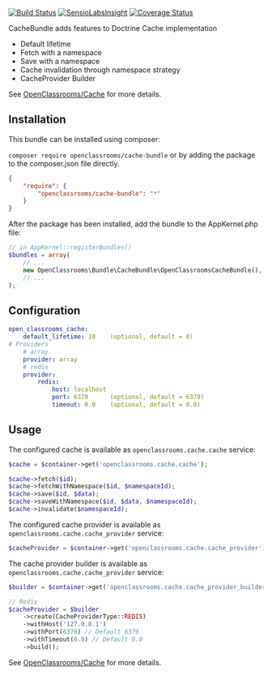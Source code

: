 [![Build Status](https://travis-ci.org/OpenClassrooms/CacheBundle.svg?branch=master)](https://travis-ci.org/OpenClassrooms/CacheBundle)
[![SensioLabsInsight](https://insight.sensiolabs.com/projects/b04e23bf-8e36-4704-801e-bb29a7719ed3/mini.png)](https://insight.sensiolabs.com/projects/b04e23bf-8e36-4704-801e-bb29a7719ed3)
[![Coverage Status](https://coveralls.io/repos/OpenClassrooms/CacheBundle/badge.png?branch=master)](https://coveralls.io/r/OpenClassrooms/CacheBundle?branch=master)

CacheBundle adds features to Doctrine Cache implementation
- Default lifetime
- Fetch with a namespace
- Save with a namespace
- Cache invalidation through namespace strategy
- CacheProvider Builder

See [OpenClassrooms/Cache](https://github.com/OpenClassrooms/Cache) for more details.

## Installation
This bundle can be installed using composer:

```composer require openclassrooms/cache-bundle```
or by adding the package to the composer.json file directly.

```json
{
    "require": {
        "openclassrooms/cache-bundle": "*"
    }
}
```

After the package has been installed, add the bundle to the AppKernel.php file:

```php
// in AppKernel::registerBundles()
$bundles = array(
    // ...
    new OpenClassrooms\Bundle\CacheBundle\OpenClassroomsCacheBundle(),
    // ...
);
```

## Configuration
```yaml
open_classrooms_cache:
    default_lifetime: 10    (optional, default = 0)
# Providers
    # array
    provider: array
    # redis            
    provider:
        redis:
            host: localhost
            port: 6379      (optional, default = 6379)
            timeout: 0.0    (optional, default = 0.0)
```
## Usage
The configured cache is available as ```openclassrooms.cache.cache``` service:
```php
$cache = $container->get('openclassrooms.cache.cache');

$cache->fetch($id);
$cache->fetchWithNamespace($id, $namespaceId);
$cache->save($id, $data);
$cache->saveWithNamespace($id, $data, $namespaceId);
$cache->invalidate($namespaceId);

```

The configured cache provider is available as ```openclassrooms.cache.cache_provider``` service:
```php
$cacheProvider = $container->get('openclassrooms.cache.cache_provider');
```

The cache provider builder is available as ```openclassrooms.cache.cache_provider``` service:
```php
$builder = $container->get('openclassrooms.cache.cache_provider_builder');

// Redis
$cacheProvider = $builder
    ->create(CacheProviderType::REDIS)
    ->withHost('127.0.0.1')
    ->withPort(6379) // Default 6379
    ->withTimeout(0.0) // Default 0.0
    ->build();
```

See [OpenClassrooms/Cache](https://github.com/OpenClassrooms/Cache) for more details.


